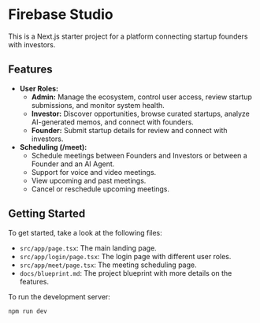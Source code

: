 # Firebase Studio

This is a Next.js starter project for a platform connecting startup founders with investors.

## Features

*   **User Roles:**
    *   **Admin:** Manage the ecosystem, control user access, review startup submissions, and monitor system health.
    *   **Investor:** Discover opportunities, browse curated startups, analyze AI-generated memos, and connect with founders.
    *   **Founder:** Submit startup details for review and connect with investors.
*   **Scheduling (/meet):**
    *   Schedule meetings between Founders and Investors or between a Founder and an AI Agent.
    *   Support for voice and video meetings.
    *   View upcoming and past meetings.
    *   Cancel or reschedule upcoming meetings.

## Getting Started

To get started, take a look at the following files:

*   `src/app/page.tsx`: The main landing page.
*   `src/app/login/page.tsx`: The login page with different user roles.
*   `src/app/meet/page.tsx`: The meeting scheduling page.
*   `docs/blueprint.md`: The project blueprint with more details on the features.

To run the development server:

```bash
npm run dev
```
